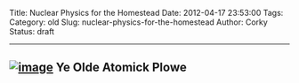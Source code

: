 Title: Nuclear Physics for the Homestead
Date: 2012-04-17 23:53:00
Tags: 
Category: old
Slug: nuclear-physics-for-the-homestead
Author: Corky
Status: draft

  ---------------------------------------------------------------------------------------------------------------------------------------------------------------------------------------------------------------
  [![image](http://3.bp.blogspot.com/-rnyO7i7gX5w/T442WMUQZMI/AAAAAAAAAXs/aVVOuPTBT5A/s320/nuclear_plow.png)](http://3.bp.blogspot.com/-rnyO7i7gX5w/T442WMUQZMI/AAAAAAAAAXs/aVVOuPTBT5A/s1600/nuclear_plow.png)
  Ye Olde Atomick Plowe
  ---------------------------------------------------------------------------------------------------------------------------------------------------------------------------------------------------------------


